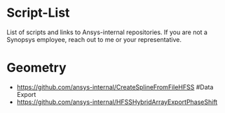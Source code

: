 # Script-List
List of scripts and links to Ansys-internal repositories.  If you are not a Synopsys employee, reach out to me or your representative.
# Geometry
* https://github.com/ansys-internal/CreateSplineFromFileHFSS
#Data Export
* https://github.com/ansys-internal/HFSSHybridArrayExportPhaseShift
